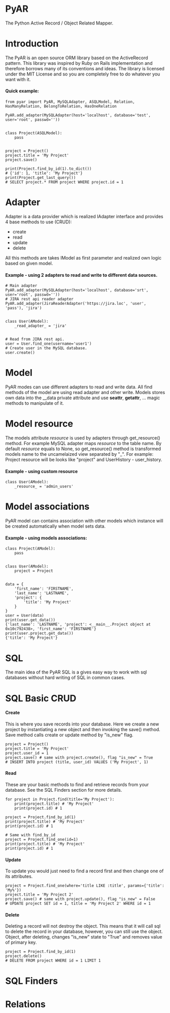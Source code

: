 PyAR
====
The Python Active Record / Object Related Mapper.


Introduction
===
The PyAR is an open source ORM library based on the ActiveRecord pattern. This library was inspired by Ruby on Rails 
implementation and therefore borrows many of its conventions and ideas. The library is licensed under the MIT License 
and so you are completely free to do whatever you want with it.

#### Quick example:
```
from pyar import PyAR, MySQLAdapter, ASQLModel, Relation, HasManyRelation, BelongToRelation, HasOneRelation
  
PyAR.add_adapter(MySQLAdapter(host='localhost', database='test', user='root', passwd=''))


class Project(ASQLModel):
    pass
    
    
project = Project()
project.title = 'My Project'
project.save()

print(Project.find_by_id(1).to_dict())
# {'id': 1, 'title': 'My Project'}
print(Project.get_last_query())
# SELECT project.* FROM project WHERE project.id = 1
```


Adapter
===
Adapter is a data provider which is realized IAdapter interface and provides 4 base methods to use (CRUD):
  * create
  * read
  * update
  * delete
  
All this methods are takes IModel as first parameter and realized own logic based on given model. 

#### Example - using 2 adapters to read and write to different data sources.
```
# Main adapter
PyAR.add_adapter(MySQLAdapter(host='localhost', database='srt', user='root', passwd=''))
# JIRA rest api reader adapter
PyAR.add_adapter(JiraReaderAdapter('https://jira.loc', 'user', 'pass'), 'jira')


class User(AModel):
    _read_adapter_ = 'jira'


# Read from JIRA rest api.
user = User.find_one(username='user1')
# Create user in the MySQL database.
user.create()
```


Model
===
PyAR modes can use different adapters to read and write data.
All find methods of the model are using read adapter and other write.
Models stores own data into the __data private attribute and use __seattr__, __getattr__, ... magic methods 
to manipulate of it. 


Model resource
===
The models attribute _resource_ is used by adapters through get_resource() method. For example MySQL adapter 
maps _resource_ to the table name.
By default _resource_ equals to None, so get_resource() method is transformed models name to the uncamelaized view separated by "_".
For example: Project resource will be looks like "project" and UserHistory - user_history.
 
#### Example - using custom resource
```
class User(AModel):
    _resource_ = 'admin_users'

```


Model associations
===
PyAR model can contains association with other models which instance will be created automatically when model sets data.

#### Example - using models associations:
```
class Project(AModel):
    pass


class User(AModel):
    project = Project


data = {
    'first_name': 'FIRSTNAME',
    'last_name': 'LASTNAME',
    'project': {
        'title': 'My Project'
    }
}
user = User(data)
print(user.get_data())
{'last_name': 'LASTNAME', 'project': <__main__.Project object at 0x10c792438>, 'first_name': 'FIRSTNAME'}
print(user.project.get_data())
{'title': 'My Project'}
```


SQL
===
The main idea of the PyAR SQL is a gives easy way to work with sql databases without hard writing of SQL in common cases.


SQL Basic CRUD
===
#### Create
This is where you save records into your database. 
Here we create a new project by instantiating a new object and then invoking the save() method.
Save method calls create or update method by "is_new" flag.
```
project = Project()
project.title = 'My Project'
project.user_id = 1
project.save() # same with project.create(), flag "is_new" = True
# INSERT INTO project (title, user_id) VALUES ('My Project', 1)
```

#### Read
These are your basic methods to find and retrieve records from your database. 
See the SQL Finders section for more details.
```
for project in Project.find(title='My Project'):
    print(project.title) # 'My Project'
    print(project.id) # 1

project = Project.find_by_id(1)
print(project.title) # 'My Project'
print(project.id) # 1

# Same with find_by_id
project = Project.find_one(id=1)
print(project.title) # 'My Project'
print(project.id) # 1
```

#### Update
To update you would just need to find a record first and then change one of its attributes. 
```
project = Project.find_one(where='title LIKE :title', params={'title': 'My%'})
project.title = 'My Project 2'
project.save() # same with project.update(), flag "is_new" = False
# UPDATE project SET id = 1, title = 'My Project 2' WHERE id = 1
```

#### Delete
Deleting a record will not destroy the object. This means that it will call sql to delete the record in your database, 
however, you can still use the object. Object, after deleting, changes "is_new" state to "True" and removes value 
of primary key.
```
project = Project.find_by_id(1)
project.delete()
# DELETE FROM project WHERE id = 1 LIMIT 1
```


SQL Finders
===



Relations
===

